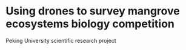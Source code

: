 # Using drones to survey mangrove ecosystems biology competition

Peking University scientific research project
